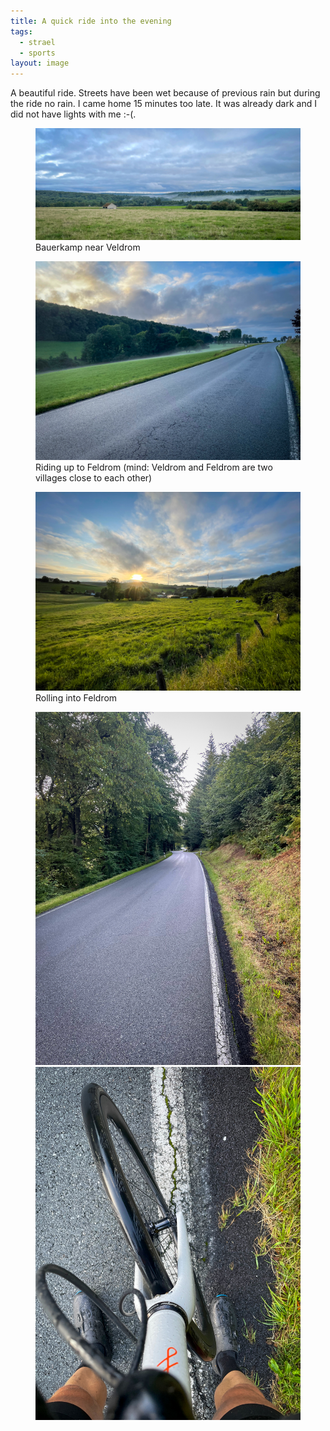 ```yaml
---
title: A quick ride into the evening
tags:
  - strael
  - sports
layout: image
---
```

A beautiful ride. Streets have been wet because of previous rain but during the ride no rain. I came home 15 minutes too late. It was already dark and I did not have lights with me :-(.

<figure>
<img src="/img/strael/IMG_4538.jpg" alt="A misty green valley with woods and meadows">
<figcaption>Bauerkamp near Veldrom</figcaption>
</figure>

<figure>
<img src="/img/strael/IMG_4534.jpg" alt="A winding, uphill road with a green, misty pasture on the left side">
<figcaption>Riding up to Feldrom (mind: Veldrom and Feldrom are two villages close to each other)</figcaption>
</figure>

<figure>
<img src="/img/strael/IMG_4536.jpg" alt="A warm sunset over a hilly pasture landscape with cows">
<figcaption>Rolling into Feldrom</figcaption>
</figure>

<figure class="sm:split">
<img src="/img/strael/IMG_4533.jpg" alt="An ascending wet road through dense forest">
<img src="/img/strael/IMG_4532.jpg" alt="The legs of a person standing over a white Fairlight Strael bicycle">
</figure>
